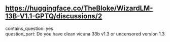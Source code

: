 ## https://huggingface.co/TheBloke/WizardLM-13B-V1.1-GPTQ/discussions/2

contains_question: yes  
question_part: Do you have clean vicuna 33b v1.3 or uncensored version 1.3 